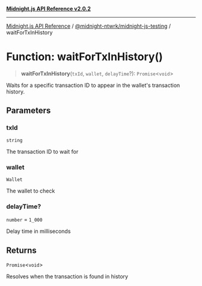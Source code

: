 [**Midnight.js API Reference v2.0.2**](../../../README.md)

***

[Midnight.js API Reference](../../../packages.md) / [@midnight-ntwrk/midnight-js-testing](../README.md) / waitForTxInHistory

# Function: waitForTxInHistory()

> **waitForTxInHistory**(`txId`, `wallet`, `delayTime`?): `Promise`\<`void`\>

Waits for a specific transaction ID to appear in the wallet's transaction history.

## Parameters

### txId

`string`

The transaction ID to wait for

### wallet

`Wallet`

The wallet to check

### delayTime?

`number` = `1_000`

Delay time in milliseconds

## Returns

`Promise`\<`void`\>

Resolves when the transaction is found in history
